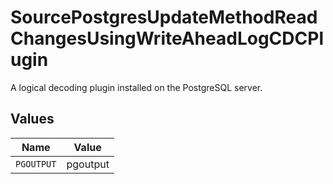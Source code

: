 # SourcePostgresUpdateMethodReadChangesUsingWriteAheadLogCDCPlugin

A logical decoding plugin installed on the PostgreSQL server.


## Values

| Name       | Value      |
| ---------- | ---------- |
| `PGOUTPUT` | pgoutput   |